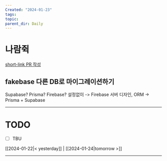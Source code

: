 ```yaml
---
Created: "2024-01-23"
tags: 
topic: 
parent_dir: Daily
---
```

# 나람쥑
[short-link PR 작성](https://github.com/ramgee-zzik-nabi/application/pull/10)
## fakebase 다른 DB로 마이그레이션하기
Supabase? Prisma? Firebase?
설정없이 -> Firebase
서버 디자인, ORM -> Prisma + Supabase 

----
# TODO
- [ ] TBU 
  
[[2024-01-22|< yesterday]] | [[2024-01-24|tomorrow >]]  
  
---  
